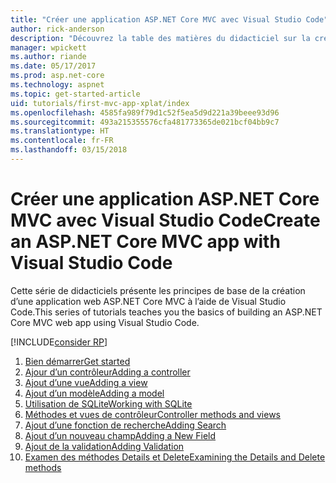 ```yaml
---
title: "Créer une application ASP.NET Core MVC avec Visual Studio Code"
author: rick-anderson
description: "Découvrez la table des matières du didacticiel sur la création d’une application ASP.NET Core MVC avec Visual Studio Code."
manager: wpickett
ms.author: riande
ms.date: 05/17/2017
ms.prod: asp.net-core
ms.technology: aspnet
ms.topic: get-started-article
uid: tutorials/first-mvc-app-xplat/index
ms.openlocfilehash: 4585fa989f79d1c52f5ea5d9d221a39beee93d96
ms.sourcegitcommit: 493a215355576cfa481773365de021bcf04bb9c7
ms.translationtype: HT
ms.contentlocale: fr-FR
ms.lasthandoff: 03/15/2018
---
```

# <a name="create-an-aspnet-core-mvc-app-with-visual-studio-code"></a><span data-ttu-id="62c9d-103">Créer une application ASP.NET Core MVC avec Visual Studio Code</span><span class="sxs-lookup"><span data-stu-id="62c9d-103">Create an ASP.NET Core MVC app with Visual Studio Code</span></span>

<span data-ttu-id="62c9d-104">Cette série de didacticiels présente les principes de base de la création d’une application web ASP.NET Core MVC à l’aide de Visual Studio Code.</span><span class="sxs-lookup"><span data-stu-id="62c9d-104">This series of tutorials teaches you the basics of building an ASP.NET Core MVC web app using Visual Studio Code.</span></span> 

[!INCLUDE[consider RP](../../includes/razor.md)]

1. [<span data-ttu-id="62c9d-105">Bien démarrer</span><span class="sxs-lookup"><span data-stu-id="62c9d-105">Get started</span></span>](xref:tutorials/first-mvc-app-xplat/start-mvc)
1. [<span data-ttu-id="62c9d-106">Ajour d’un contrôleur</span><span class="sxs-lookup"><span data-stu-id="62c9d-106">Adding a controller</span></span>](xref:tutorials/first-mvc-app-xplat/adding-controller)
1. [<span data-ttu-id="62c9d-107">Ajout d’une vue</span><span class="sxs-lookup"><span data-stu-id="62c9d-107">Adding a view</span></span>](xref:tutorials/first-mvc-app-xplat/adding-view)
1. [<span data-ttu-id="62c9d-108">Ajout d’un modèle</span><span class="sxs-lookup"><span data-stu-id="62c9d-108">Adding a model</span></span>](xref:tutorials/first-mvc-app-xplat/adding-model)
1. [<span data-ttu-id="62c9d-109">Utilisation de SQLite</span><span class="sxs-lookup"><span data-stu-id="62c9d-109">Working with SQLite</span></span>](xref:tutorials/first-mvc-app-xplat/working-with-sql)
1. [<span data-ttu-id="62c9d-110">Méthodes et vues de contrôleur</span><span class="sxs-lookup"><span data-stu-id="62c9d-110">Controller methods and views</span></span>](xref:tutorials/first-mvc-app-xplat/controller-methods-views)
1. [<span data-ttu-id="62c9d-111">Ajout d’une fonction de recherche</span><span class="sxs-lookup"><span data-stu-id="62c9d-111">Adding Search</span></span>](xref:tutorials/first-mvc-app-xplat/search)
1. [<span data-ttu-id="62c9d-112">Ajout d’un nouveau champ</span><span class="sxs-lookup"><span data-stu-id="62c9d-112">Adding a New Field</span></span>](xref:tutorials/first-mvc-app-xplat/new-field)
1. [<span data-ttu-id="62c9d-113">Ajout de la validation</span><span class="sxs-lookup"><span data-stu-id="62c9d-113">Adding Validation</span></span>](xref:tutorials/first-mvc-app-xplat/validation)
1. [<span data-ttu-id="62c9d-114">Examen des méthodes Details et Delete</span><span class="sxs-lookup"><span data-stu-id="62c9d-114">Examining the Details and Delete methods</span></span>](xref:tutorials/first-mvc-app/details)
